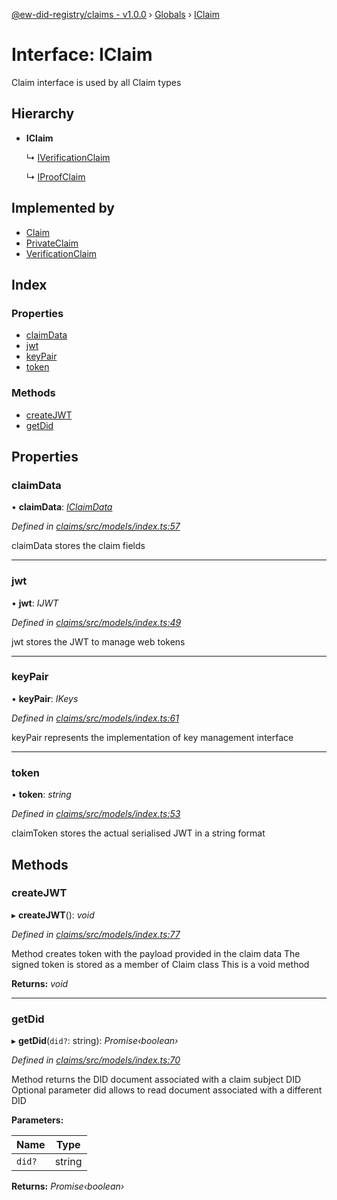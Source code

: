 [@ew-did-registry/claims - v1.0.0](../README.md) › [Globals](../globals.md) › [IClaim](iclaim.md)

# Interface: IClaim

Claim interface is used by all Claim types

## Hierarchy

* **IClaim**

  ↳ [IVerificationClaim](iverificationclaim.md)

  ↳ [IProofClaim](iproofclaim.md)

## Implemented by

* [Claim](../classes/claim.md)
* [PrivateClaim](../classes/privateclaim.md)
* [VerificationClaim](../classes/verificationclaim.md)

## Index

### Properties

* [claimData](iclaim.md#claimdata)
* [jwt](iclaim.md#jwt)
* [keyPair](iclaim.md#keypair)
* [token](iclaim.md#token)

### Methods

* [createJWT](iclaim.md#createjwt)
* [getDid](iclaim.md#getdid)

## Properties

###  claimData

• **claimData**: *[IClaimData](iclaimdata.md)*

*Defined in [claims/src/models/index.ts:57](https://github.com/energywebfoundation/ew-did-registry/blob/77ae9c7/packages/claims/src/models/index.ts#L57)*

claimData stores the claim fields

___

###  jwt

• **jwt**: *IJWT*

*Defined in [claims/src/models/index.ts:49](https://github.com/energywebfoundation/ew-did-registry/blob/77ae9c7/packages/claims/src/models/index.ts#L49)*

jwt stores the JWT to manage web tokens

___

###  keyPair

• **keyPair**: *IKeys*

*Defined in [claims/src/models/index.ts:61](https://github.com/energywebfoundation/ew-did-registry/blob/77ae9c7/packages/claims/src/models/index.ts#L61)*

keyPair represents the implementation of key management interface

___

###  token

• **token**: *string*

*Defined in [claims/src/models/index.ts:53](https://github.com/energywebfoundation/ew-did-registry/blob/77ae9c7/packages/claims/src/models/index.ts#L53)*

claimToken stores the actual serialised JWT in a string format

## Methods

###  createJWT

▸ **createJWT**(): *void*

*Defined in [claims/src/models/index.ts:77](https://github.com/energywebfoundation/ew-did-registry/blob/77ae9c7/packages/claims/src/models/index.ts#L77)*

Method creates token with the payload provided in the claim data
The signed token is stored as a member of Claim class
This is a void method

**Returns:** *void*

___

###  getDid

▸ **getDid**(`did?`: string): *Promise‹boolean›*

*Defined in [claims/src/models/index.ts:70](https://github.com/energywebfoundation/ew-did-registry/blob/77ae9c7/packages/claims/src/models/index.ts#L70)*

Method returns the DID document associated with a claim subject DID
Optional parameter did allows to read document associated with a different DID

**Parameters:**

Name | Type |
------ | ------ |
`did?` | string |

**Returns:** *Promise‹boolean›*
